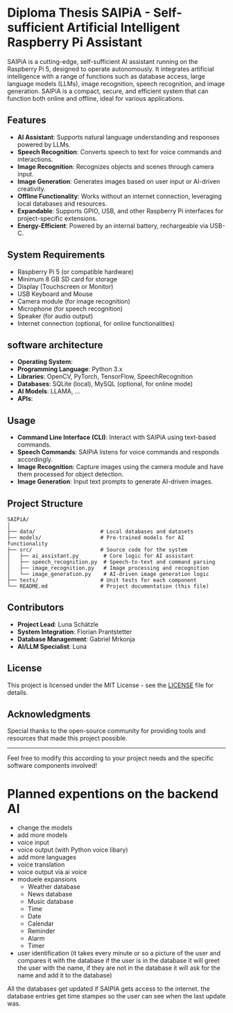 # Diploma Thesis SAIPiA - Self-sufficient Artificial Intelligent Raspberry Pi Assistant

SAIPiA is a cutting-edge, self-sufficient AI assistant running on the Raspberry Pi 5, designed to operate autonomously. It integrates artificial intelligence with a range of functions such as database access, large language models (LLMs), image recognition, speech recognition, and image generation. SAIPiA is a compact, secure, and efficient system that can function both online and offline, ideal for various applications.

## Features
- **AI Assistant**: Supports natural language understanding and responses powered by LLMs.
- **Speech Recognition**: Converts speech to text for voice commands and interactions.
- **Image Recognition**: Recognizes objects and scenes through camera input.
- **Image Generation**: Generates images based on user input or AI-driven creativity.
- **Offline Functionality**: Works without an internet connection, leveraging local databases and resources.
- **Expandable**: Supports GPIO, USB, and other Raspberry Pi interfaces for project-specific extensions.
- **Energy-Efficient**: Powered by an internal battery, rechargeable via USB-C.

## System Requirements
- Raspberry Pi 5 (or compatible hardware)
- Minimum 8 GB SD card for storage
- Display (Touchscreen or Monitor)
- USB Keyboard and Mouse
- Camera module (for image recognition)
- Microphone (for speech recognition)
- Speaker (for audio output)
- Internet connection (optional, for online functionalities)

## software architecture
- **Operating System**: 
- **Programming Language**: Python 3.x
- **Libraries**: OpenCV, PyTorch, TensorFlow, SpeechRecognition
- **Databases**: SQLite (local), MySQL (optional, for online mode)
- **AI Models**: LLAMA, ...
- **APIs**:  

## Usage

- **Command Line Interface (CLI)**: Interact with SAIPiA using text-based commands.
- **Speech Commands**: SAIPiA listens for voice commands and responds accordingly.
- **Image Recognition**: Capture images using the camera module and have them processed for object detection.
- **Image Generation**: Input text prompts to generate AI-driven images.

## Project Structure
```
SAIPiA/
│
├── data/                     # Local databases and datasets
├── models/                   # Pre-trained models for AI functionality
├── src/                      # Source code for the system
│   ├── ai_assistant.py        # Core logic for AI assistant
│   ├── speech_recognition.py  # Speech-to-text and command parsing
│   ├── image_recognition.py   # Image processing and recognition
│   └── image_generation.py    # AI-driven image generation logic
├── tests/                    # Unit tests for each component
└── README.md                 # Project documentation (this file)
```

## Contributors
- **Project Lead**: Luna Schätzle
- **System Integration**: Florian Prantstetter 
- **Database Management**: Gabriel Mrkonja
- **AI/LLM Specialist**: Luna

## License
This project is licensed under the MIT License - see the [LICENSE](LICENSE) file for details.

## Acknowledgments
Special thanks to the open-source community for providing tools and resources that made this project possible.

---

Feel free to modify this according to your project needs and the specific software components involved!


# Planned expentions on the backend AI
- change the models 
- add more models
- voice input 
- voice output (with Python voice libary)
- add more languages
- voice translation
- voice output via ai voice
- moduele expansions
    - Weather database 
    - News database
    - Music database
    - Time 
    - Date 
    - Calendar
    - Reminder
    - Alarm
    - Timer
- user identification (it takes every minute or so a picture of the user and compares it with the database if the user is in the database it will greet the user with the name, if they are not in the database it will ask for the name and add it to the database)

All the databases get updated if SAIPIA gets access to the internet. the database entries get time stampes so the user can see when the last update was.

